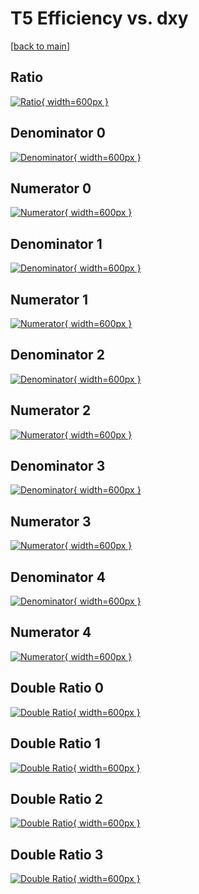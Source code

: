 # T5 Efficiency vs. dxy

[[back to main](./)]



## Ratio

[![Ratio](../mtv/var/T5_vtr_13_1_eff_dxy.png){ width=600px }](../mtv/var/T5_vtr_13_1_eff_dxy.pdf)

## Denominator 0

[![Denominator](../mtv/den/T5_vtr_13_1_eff_dxy_den0.png){ width=600px }](../mtv/den/T5_vtr_13_1_eff_dxy_den0.pdf)

## Numerator 0

[![Numerator](../mtv/num/T5_vtr_13_1_eff_dxy_num0.png){ width=600px }](../mtv/num/T5_vtr_13_1_eff_dxy_num0.pdf)

## Denominator 1

[![Denominator](../mtv/den/T5_vtr_13_1_eff_dxy_den1.png){ width=600px }](../mtv/den/T5_vtr_13_1_eff_dxy_den1.pdf)

## Numerator 1

[![Numerator](../mtv/num/T5_vtr_13_1_eff_dxy_num1.png){ width=600px }](../mtv/num/T5_vtr_13_1_eff_dxy_num1.pdf)

## Denominator 2

[![Denominator](../mtv/den/T5_vtr_13_1_eff_dxy_den2.png){ width=600px }](../mtv/den/T5_vtr_13_1_eff_dxy_den2.pdf)

## Numerator 2

[![Numerator](../mtv/num/T5_vtr_13_1_eff_dxy_num2.png){ width=600px }](../mtv/num/T5_vtr_13_1_eff_dxy_num2.pdf)

## Denominator 3

[![Denominator](../mtv/den/T5_vtr_13_1_eff_dxy_den3.png){ width=600px }](../mtv/den/T5_vtr_13_1_eff_dxy_den3.pdf)

## Numerator 3

[![Numerator](../mtv/num/T5_vtr_13_1_eff_dxy_num3.png){ width=600px }](../mtv/num/T5_vtr_13_1_eff_dxy_num3.pdf)

## Denominator 4

[![Denominator](../mtv/den/T5_vtr_13_1_eff_dxy_den4.png){ width=600px }](../mtv/den/T5_vtr_13_1_eff_dxy_den4.pdf)

## Numerator 4

[![Numerator](../mtv/num/T5_vtr_13_1_eff_dxy_num4.png){ width=600px }](../mtv/num/T5_vtr_13_1_eff_dxy_num4.pdf)

## Double Ratio 0

[![Double Ratio](../mtv/ratio/T5_vtr_13_1_eff_dxy_ratio0.png){ width=600px }](../mtv/ratio/T5_vtr_13_1_eff_dxy_ratio0.pdf)

## Double Ratio 1

[![Double Ratio](../mtv/ratio/T5_vtr_13_1_eff_dxy_ratio1.png){ width=600px }](../mtv/ratio/T5_vtr_13_1_eff_dxy_ratio1.pdf)

## Double Ratio 2

[![Double Ratio](../mtv/ratio/T5_vtr_13_1_eff_dxy_ratio2.png){ width=600px }](../mtv/ratio/T5_vtr_13_1_eff_dxy_ratio2.pdf)

## Double Ratio 3

[![Double Ratio](../mtv/ratio/T5_vtr_13_1_eff_dxy_ratio3.png){ width=600px }](../mtv/ratio/T5_vtr_13_1_eff_dxy_ratio3.pdf)

